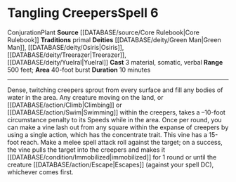 ﻿---
actions: '[three-actions]'
area: 40-foot burst
bloodline: null
component:
- Material
- Somatic
- Verbal
cost: null
deity:
- '[[DATABASE/deity/Green Man|Green Man]]'
- '[[DATABASE/deity/Osiris|Osiris]]'
- '[[DATABASE/deity/Treerazer|Treerazer]]'
- '[[DATABASE/deity/Yuelral|Yuelral]]'
domain: null
duration: 10 minutes
element: null
heighten: null
heighten_level: '6'
id: '331'
lesson: null
level: '6'
mystery: null
name: Tangling Creepers
patron_theme: null
range: 500 feet
rarity: Common
requirement: null
rus_type_level: null
saving_throw: null
school: Conjuration
source: '[[DATABASE/source/Core Rulebook|Core Rulebook]]'
target: null
tradition:
- Primal
trait:
- '[[DATABASE/trait/Conjuration|Conjuration]]'
- '[[DATABASE/trait/Plant|Plant]]'
trigger: null
type: Spell

---
# Tangling Creepers<span class="item-type">Spell 6</span>

<span class="item-trait">Conjuration</span><span class="item-trait">Plant</span>
**Source** [[DATABASE/source/Core Rulebook|Core Rulebook]] 
**Traditions** primal
**Deities** [[DATABASE/deity/Green Man|Green Man]], [[DATABASE/deity/Osiris|Osiris]], [[DATABASE/deity/Treerazer|Treerazer]], [[DATABASE/deity/Yuelral|Yuelral]]
**Cast** <span class="action-icon">3</span> material, somatic, verbal
**Range** 500 feet; **Area** 40-foot burst
**Duration** 10 minutes

---
Dense, twitching creepers sprout from every surface and fill any bodies of water in the area. Any creature moving on the land, or [[DATABASE/action/Climb|Climbing]] or [[DATABASE/action/Swim|Swimming]] within the creepers, takes a –10-foot circumstance penalty to its Speeds while in the area. Once per round, you can make a vine lash out from any square within the expanse of creepers by using a single action, which has the concentrate trait. This vine has a 15-foot reach. Make a melee spell attack roll against the target; on a success, the vine pulls the target into the creepers and makes it [[DATABASE/condition/Immobilized|immobilized]] for 1 round or until the creature [[DATABASE/action/Escape|Escapes]] (against your spell DC), whichever comes first.